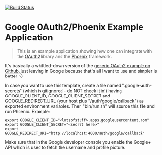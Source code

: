 [![Build Status](https://travis-ci.org/cdegroot/oauth2_example.svg)](https://travis-ci.org/cdegroot/oauth2_example)

# Google OAuth2/Phoenix Example Application

> This is an example application showing how one can integrate with the
> [OAuth2](https://github.com/scrogson/oauth2) library and
> the [Phoenix](https://github.com/phoenixframework/phoenix) framework.

It's basically a whittled-down version of the [generic OAuth2 example on Github](https://github.com/scrogson/oauth2_example),
just leaving in Google because that's all I want to use and simpler is better :-)

In case you want to use this template, create a file named ".google-auth-secrets" (which
is gitignored - do NOT check it in!) having GOOGLE_CLIENT_ID, GOOGLE_CLIENT_SECRET and
GOOGLE_REDIRECT_URL (your host plus "/auth/google/callback") as exported environment variables. 
Then "bin/run.sh" will source this file and run Phoenix. Example:

    export GOOGLE_CLIENT_ID="<lotsofstuff>.apps.googleusercontent.com"
    export GOOGLE_CLIENT_SECRET="<secret here>"
    export GOOGLE_REDIRECT_URI="http://localhost:4000/auth/google/callback"

Make sure that in the Google developer console you enable the Google+ API which is used to fetch
the username and profile picture.
